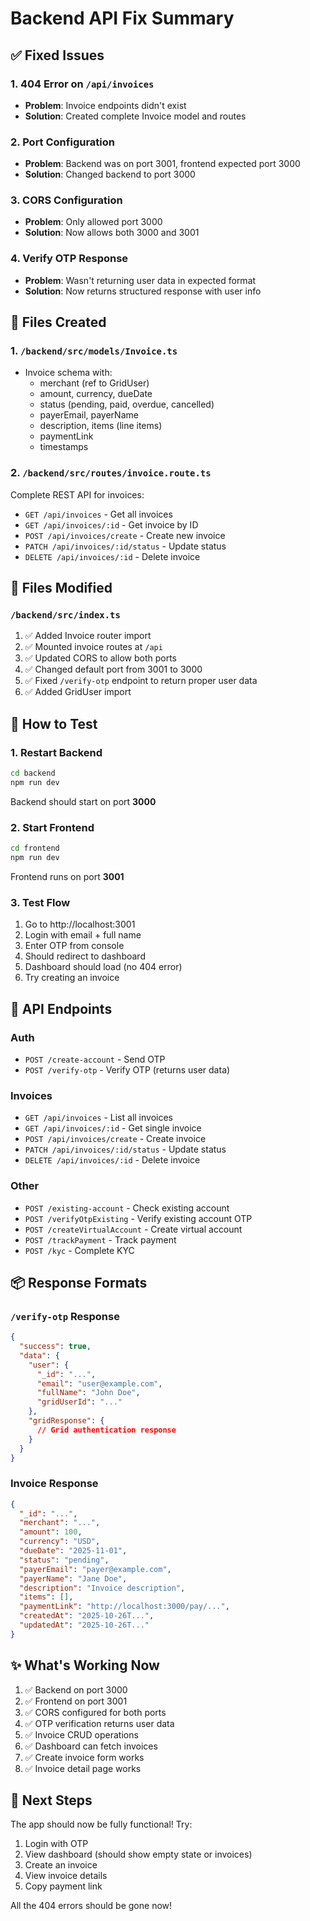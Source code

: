 # Backend API Fix Summary

## ✅ Fixed Issues

### 1. **404 Error on `/api/invoices`**
   - **Problem**: Invoice endpoints didn't exist
   - **Solution**: Created complete Invoice model and routes

### 2. **Port Configuration**
   - **Problem**: Backend was on port 3001, frontend expected port 3000
   - **Solution**: Changed backend to port 3000

### 3. **CORS Configuration**
   - **Problem**: Only allowed port 3000
   - **Solution**: Now allows both 3000 and 3001

### 4. **Verify OTP Response**
   - **Problem**: Wasn't returning user data in expected format
   - **Solution**: Now returns structured response with user info

## 📁 Files Created

### 1. `/backend/src/models/Invoice.ts`
- Invoice schema with:
  - merchant (ref to GridUser)
  - amount, currency, dueDate
  - status (pending, paid, overdue, cancelled)
  - payerEmail, payerName
  - description, items (line items)
  - paymentLink
  - timestamps

### 2. `/backend/src/routes/invoice.route.ts`
Complete REST API for invoices:
- `GET /api/invoices` - Get all invoices
- `GET /api/invoices/:id` - Get invoice by ID
- `POST /api/invoices/create` - Create new invoice
- `PATCH /api/invoices/:id/status` - Update status
- `DELETE /api/invoices/:id` - Delete invoice

## 🔄 Files Modified

### `/backend/src/index.ts`
1. ✅ Added Invoice router import
2. ✅ Mounted invoice routes at `/api`
3. ✅ Updated CORS to allow both ports
4. ✅ Changed default port from 3001 to 3000
5. ✅ Fixed `/verify-otp` endpoint to return proper user data
6. ✅ Added GridUser import

## 🚀 How to Test

### 1. Restart Backend
```bash
cd backend
npm run dev
```
Backend should start on port **3000**

### 2. Start Frontend
```bash
cd frontend
npm run dev
```
Frontend runs on port **3001**

### 3. Test Flow
1. Go to http://localhost:3001
2. Login with email + full name
3. Enter OTP from console
4. Should redirect to dashboard
5. Dashboard should load (no 404 error)
6. Try creating an invoice

## 📡 API Endpoints

### Auth
- `POST /create-account` - Send OTP
- `POST /verify-otp` - Verify OTP (returns user data)

### Invoices
- `GET /api/invoices` - List all invoices
- `GET /api/invoices/:id` - Get single invoice
- `POST /api/invoices/create` - Create invoice
- `PATCH /api/invoices/:id/status` - Update status
- `DELETE /api/invoices/:id` - Delete invoice

### Other
- `POST /existing-account` - Check existing account
- `POST /verifyOtpExisting` - Verify existing account OTP
- `POST /createVirtualAccount` - Create virtual account
- `POST /trackPayment` - Track payment
- `POST /kyc` - Complete KYC

## 📦 Response Formats

### `/verify-otp` Response
```json
{
  "success": true,
  "data": {
    "user": {
      "_id": "...",
      "email": "user@example.com",
      "fullName": "John Doe",
      "gridUserId": "..."
    },
    "gridResponse": {
      // Grid authentication response
    }
  }
}
```

### Invoice Response
```json
{
  "_id": "...",
  "merchant": "...",
  "amount": 100,
  "currency": "USD",
  "dueDate": "2025-11-01",
  "status": "pending",
  "payerEmail": "payer@example.com",
  "payerName": "Jane Doe",
  "description": "Invoice description",
  "items": [],
  "paymentLink": "http://localhost:3000/pay/...",
  "createdAt": "2025-10-26T...",
  "updatedAt": "2025-10-26T..."
}
```

## ✨ What's Working Now

1. ✅ Backend on port 3000
2. ✅ Frontend on port 3001
3. ✅ CORS configured for both ports
4. ✅ OTP verification returns user data
5. ✅ Invoice CRUD operations
6. ✅ Dashboard can fetch invoices
7. ✅ Create invoice form works
8. ✅ Invoice detail page works

## 🎯 Next Steps

The app should now be fully functional! Try:
1. Login with OTP
2. View dashboard (should show empty state or invoices)
3. Create an invoice
4. View invoice details
5. Copy payment link

All the 404 errors should be gone now!
